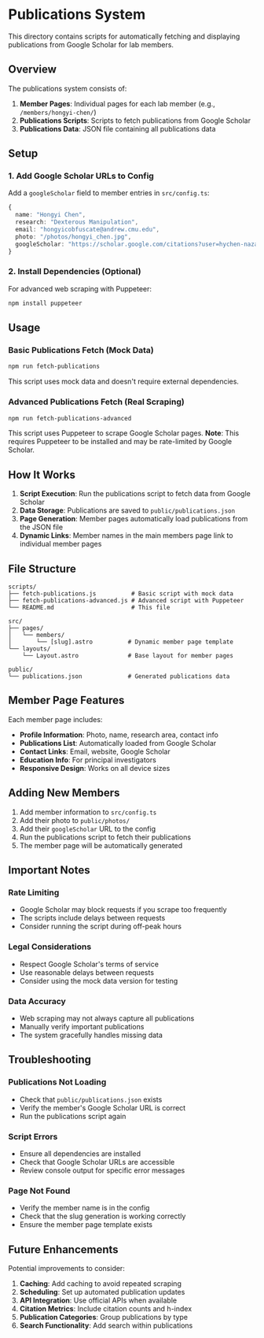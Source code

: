 # Publications System

This directory contains scripts for automatically fetching and displaying publications from Google Scholar for lab members.

## Overview

The publications system consists of:

1. **Member Pages**: Individual pages for each lab member (e.g., `/members/hongyi-chen/`)
2. **Publications Scripts**: Scripts to fetch publications from Google Scholar
3. **Publications Data**: JSON file containing all publications data

## Setup

### 1. Add Google Scholar URLs to Config

Add a `googleScholar` field to member entries in `src/config.ts`:

```typescript
{
  name: "Hongyi Chen",
  research: "Dexterous Manipulation",
  email: "hongyicobfuscate@andrew.cmu.edu",
  photo: "/photos/hongyi_chen.jpg",
  googleScholar: "https://scholar.google.com/citations?user=hychen-naza"
}
```

### 2. Install Dependencies (Optional)

For advanced web scraping with Puppeteer:

```bash
npm install puppeteer
```

## Usage

### Basic Publications Fetch (Mock Data)

```bash
npm run fetch-publications
```

This script uses mock data and doesn't require external dependencies.

### Advanced Publications Fetch (Real Scraping)

```bash
npm run fetch-publications-advanced
```

This script uses Puppeteer to scrape Google Scholar pages. **Note**: This requires Puppeteer to be installed and may be rate-limited by Google Scholar.

## How It Works

1. **Script Execution**: Run the publications script to fetch data from Google Scholar
2. **Data Storage**: Publications are saved to `public/publications.json`
3. **Page Generation**: Member pages automatically load publications from the JSON file
4. **Dynamic Links**: Member names in the main members page link to individual member pages

## File Structure

```
scripts/
├── fetch-publications.js          # Basic script with mock data
├── fetch-publications-advanced.js # Advanced script with Puppeteer
└── README.md                      # This file

src/
├── pages/
│   └── members/
│       └── [slug].astro          # Dynamic member page template
└── layouts/
    └── Layout.astro              # Base layout for member pages

public/
└── publications.json             # Generated publications data
```

## Member Page Features

Each member page includes:

- **Profile Information**: Photo, name, research area, contact info
- **Publications List**: Automatically loaded from Google Scholar
- **Contact Links**: Email, website, Google Scholar
- **Education Info**: For principal investigators
- **Responsive Design**: Works on all device sizes

## Adding New Members

1. Add member information to `src/config.ts`
2. Add their photo to `public/photos/`
3. Add their `googleScholar` URL to the config
4. Run the publications script to fetch their publications
5. The member page will be automatically generated

## Important Notes

### Rate Limiting
- Google Scholar may block requests if you scrape too frequently
- The scripts include delays between requests
- Consider running the script during off-peak hours

### Legal Considerations
- Respect Google Scholar's terms of service
- Use reasonable delays between requests
- Consider using the mock data version for testing

### Data Accuracy
- Web scraping may not always capture all publications
- Manually verify important publications
- The system gracefully handles missing data

## Troubleshooting

### Publications Not Loading
- Check that `public/publications.json` exists
- Verify the member's Google Scholar URL is correct
- Run the publications script again

### Script Errors
- Ensure all dependencies are installed
- Check that Google Scholar URLs are accessible
- Review console output for specific error messages

### Page Not Found
- Verify the member name is in the config
- Check that the slug generation is working correctly
- Ensure the member page template exists

## Future Enhancements

Potential improvements to consider:

1. **Caching**: Add caching to avoid repeated scraping
2. **Scheduling**: Set up automated publication updates
3. **API Integration**: Use official APIs when available
4. **Citation Metrics**: Include citation counts and h-index
5. **Publication Categories**: Group publications by type
6. **Search Functionality**: Add search within publications
